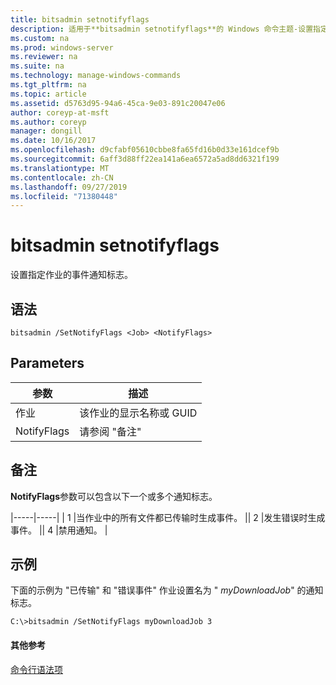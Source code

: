 ```yaml
---
title: bitsadmin setnotifyflags
description: 适用于**bitsadmin setnotifyflags**的 Windows 命令主题-设置指定作业的事件通知标志。
ms.custom: na
ms.prod: windows-server
ms.reviewer: na
ms.suite: na
ms.technology: manage-windows-commands
ms.tgt_pltfrm: na
ms.topic: article
ms.assetid: d5763d95-94a6-45ca-9e03-891c20047e06
author: coreyp-at-msft
ms.author: coreyp
manager: dongill
ms.date: 10/16/2017
ms.openlocfilehash: d9cfabf05610cbbe8fa65fd16b0d33e161dcef9b
ms.sourcegitcommit: 6aff3d88ff22ea141a6ea6572a5ad8dd6321f199
ms.translationtype: MT
ms.contentlocale: zh-CN
ms.lasthandoff: 09/27/2019
ms.locfileid: "71380448"
---
```

# <a name="bitsadmin-setnotifyflags"></a>bitsadmin setnotifyflags

设置指定作业的事件通知标志。

## <a name="syntax"></a>语法

```
bitsadmin /SetNotifyFlags <Job> <NotifyFlags>
```

## <a name="parameters"></a>Parameters

|参数|描述|
|---------|-----------|
|作业|该作业的显示名称或 GUID|
|NotifyFlags|请参阅 "备注"|

## <a name="remarks"></a>备注

**NotifyFlags**参数可以包含以下一个或多个通知标志。

|-----|-----| | 1 |当作业中的所有文件都已传输时生成事件。 || 2 |发生错误时生成事件。 || 4 |禁用通知。 |

## <a name="BKMK_examples"></a>示例

下面的示例为 "已传输" 和 "错误事件" 作业设置名为 " *myDownloadJob*" 的通知标志。
```
C:\>bitsadmin /SetNotifyFlags myDownloadJob 3
```

#### <a name="additional-references"></a>其他参考

[命令行语法项](command-line-syntax-key.md)